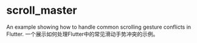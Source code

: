 # scroll_master
An example showing how to handle common scrolling gesture conflicts in Flutter. 一个展示如何处理Flutter中的常见滑动手势冲突的示例。
